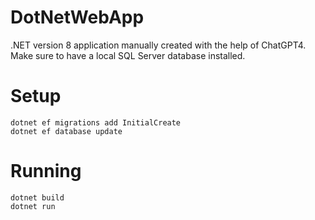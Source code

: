 # DotNetWebApp

.NET version 8 application manually created with the help of ChatGPT4. Make sure to have a local SQL Server database installed.

# Setup
```
dotnet ef migrations add InitialCreate
dotnet ef database update
```

# Running
```
dotnet build
dotnet run
```
